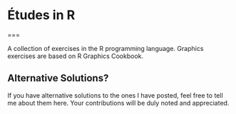 # Études in R
===

A collection of exercises in the R programming language. Graphics exercises are based on R Graphics Cookbook.

## Alternative Solutions?

If you have alternative solutions to the ones I have posted, feel free to tell me about them here. Your contributions will be duly noted and appreciated.
